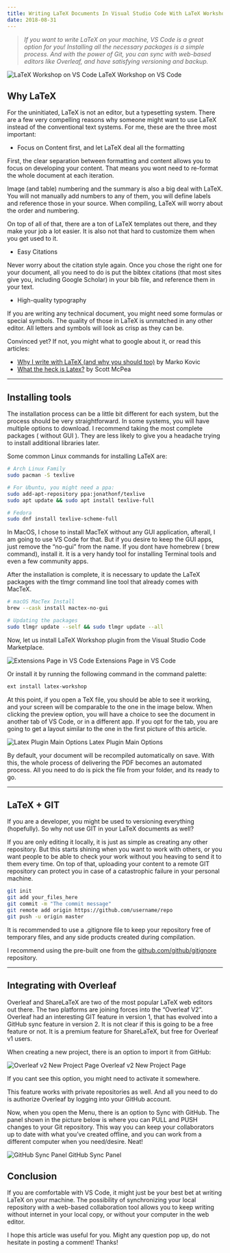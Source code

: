 ```yaml
---
title: Writing LaTeX Documents In Visual Studio Code With LaTeX Workshop
date: 2018-08-31
---
```


> _If you want to write LaTeX on your machine, VS Code is a great option for you! Installing all the necessary packages is a simple process. And with the power of Git, you can sync with web-based editors like Overleaf, and have satisfying versioning and backup._

![LaTeX Workshop on VS Code](./hero.webp)
LaTeX Workshop on VS Code

## Why LaTeX

For the uninitiated, LaTeX is not an editor, but a typesetting system. There are a few very compelling reasons why someone might want to use LaTeX instead of the conventional text systems. For me, these are the three most important:

- Focus on Content first, and let LaTeX deal all the formatting

First, the clear separation between formatting and content allows you to focus on developing your content. That means you wont need to re-format the whole document at each iteration.

Image (and table) numbering and the summary is also a big deal with LaTeX. You will not manually add numbers to any of them, you will define labels and reference those in your source. When compiling, LaTeX will worry about the order and numbering.

On top of all of that, there are a ton of LaTeX templates out there, and they make your job a lot easier. It is also not that hard to customize them when you get used to it.

- Easy Citations

Never worry about the citation style again. Once you chose the right one for your document, all you need to do is put the bibtex citations (that most sites give you, including Google Scholar) in your bib file, and reference them in your text.

- High-quality typography

If you are writing any technical document, you might need some formulas or special symbols. The quality of those in LaTeX is unmatched in any other editor. All letters and symbols will look as crisp as they can be.

Convinced yet? If not, you might what to google about it, or read this articles:

- [Why I write with LaTeX (and why you should too)](https://medium.com/@marko_kovic/why-i-write-with-latex-and-why-you-should-too-ba6a764fadf9) by Marko Kovic
- [What the heck is Latex?](http://scottmcpeak.com/latex/whatislatex.html) by Scott McPea

---

## Installing tools

The installation process can be a little bit different for each system, but the process should be very straightforward. In some systems, you will have multiple options to download. I recommend taking the most complete packages ( without GUI ). They are less likely to give you a headache trying to install additional libraries later.

Some common Linux commands for installing LaTeX are:

```bash
# Arch Linux Family
sudo pacman -S texlive

# For Ubuntu, you might need a ppa:
sudo add-apt-repository ppa:jonathonf/texlive
sudo apt update && sudo apt install texlive-full

# Fedora
sudo dnf install texlive-scheme-full
```

In MacOS, I chose to install MacTeX without any GUI application, afterall, I am going to use VS Code for that. But if you desire to keep the GUI apps, just remove the “no-gui” from the name. If you dont have homebrew ( brew command), install it. It is a very handy tool for installing Terminal tools and even a few community apps.

After the installation is complete, it is necessary to update the LaTeX packages with the tlmgr command line tool that already comes with MacTeX.

```bash
# macOS MacTex Install
brew --cask install mactex-no-gui

# Updating the packages
sudo tlmgr update --self && sudo tlmgr update --all
```

Now, let us install LaTeX Workshop plugin from the Visual Studio Code Marketplace.

![Extensions Page in VS Code](./extension.webp)
Extensions Page in VS Code

Or install it by running the following command in the command palette:

```bash
ext install latex-workshop
```

At this point, if you open a TeX file, you should be able to see it working, and your screen will be comparable to the one in the image below.
When clicking the preview option, you will have a choice to see the document in another tab of VS Code, or in a different app. If you opt for the tab, you are going to get a layout similar to the one in the first picture of this article.

![Latex Plugin Main Options](./options.webp)
Latex Plugin Main Options

By default, your document will be recompiled automatically on save. With this, the whole process of delivering the PDF becomes an automated process. All you need to do is pick the file from your folder, and its ready to go.

---

## LaTeX + GIT

If you are a developer, you might be used to versioning everything (hopefully). So why not use GIT in your LaTeX documents as well?

If you are only editing it locally, it is just as simple as creating any other repository. But this starts shining when you want to work with others, or you want people to be able to check your work without you heaving to send it to them every time. On top of that, uploading your content to a remote GIT repository can protect you in case of a catastrophic failure in your personal machine.

```bash
git init
git add your_files_here
git commit -m "The commit message"
git remote add origin https://github.com/username/repo
git push -u origin master
```

It is recommended to use a .gitignore file to keep your repository free of temporary files, and any side products created during compilation.

I recommend using the pre-built one from the [github.com/github/gitignore](http://github.com/github/gitignore) repository.

---

## Integrating with Overleaf

Overleaf and ShareLaTeX are two of the most popular LaTeX web editors out there. The two platforms are joining forces into the “Overleaf V2”. Overleaf had an interesting GIT feature in version 1, that has evolved into a GitHub sync feature in version 2. It is not clear if this is going to be a free feature or not. It is a premium feature for ShareLaTeX, but free for Overleaf v1 users.

When creating a new project, there is an option to import it from GitHub:

![Overleaf v2 New Project Page](./overleaf.webp)
Overleaf v2 New Project Page

If you cant see this option, you might need to activate it somewhere.

This feature works with private repositories as well. And all you need to do is authorize Overleaf by logging into your GitHub account.

Now, when you open the Menu, there is an option to Sync with GitHub. The panel shown in the picture below is where you can PULL and PUSH changes to your Git repository. This way you can keep your collaborators up to date with what you’ve created offline, and you can work from a different computer when you need/desire. Neat!

![GitHub Sync Panel](./git.webp)
GitHub Sync Panel

## Conclusion

If you are comfortable with VS Code, it might just be your best bet at writing LaTeX on your machine. The possibility of synchronizing your local repository with a web-based collaboration tool allows you to keep writing without internet in your local copy, or without your computer in the web editor.

I hope this article was useful for you. Might any question pop up, do not hesitate in posting a comment! Thanks!
